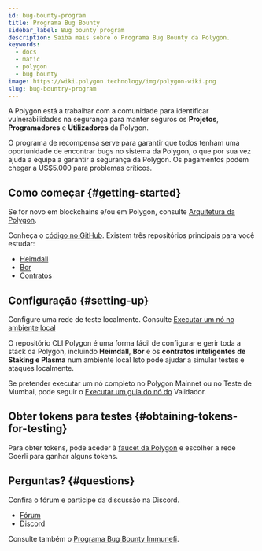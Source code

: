 ```yaml
---
id: bug-bounty-program
title: Programa Bug Bounty
sidebar_label: Bug bounty program
description: Saiba mais sobre o Programa Bug Bounty da Polygon.
keywords:
  - docs
  - matic
  - polygon
  - bug bounty
image: https://wiki.polygon.technology/img/polygon-wiki.png
slug: bug-bountry-program
---
```


A Polygon está a trabalhar com a comunidade para identificar vulnerabilidades na segurança para manter seguros os **Projetos**, **Programadores** e **Utilizadores** da Polygon.

O programa de recompensa serve para garantir que todos tenham uma oportunidade de encontrar bugs no sistema da Polygon, o que por sua vez ajuda a equipa a garantir a segurança da Polygon. Os pagamentos podem chegar a US$5.000 para problemas críticos.

## Como começar {#getting-started}

Se for novo em blockchains e/ou em Polygon, consulte [Arquitetura da Polygon](/docs/home/architecture/polygon-architecture).

Conheça o [código no GitHub](https://github.com/maticnetwork). Existem três repositórios principais para você estudar:

* [Heimdall](https://github.com/maticnetwork/heimdall)
* [Bor](https://github.com/maticnetwork/bor)
* [Contratos](https://github.com/maticnetwork/contracts)

## Configuração {#setting-up}

Configure uma rede de teste localmente. Consulte [Executar um nó no ambiente local](https://github.com/maticnetwork/matic-cli)

O repositório CLI Polygon é uma forma fácil de configurar e gerir toda a stack da Polygon, incluindo **Heimdall**, **Bor** e os **contratos inteligentes de Staking e Plasma** num ambiente local Isto pode ajudar a simular testes e ataques localmente.

Se pretender executar um nó completo no Polygon Mainnet ou no Teste de Mumbai, pode seguir o [Executar um guia do nó do](/docs/validate/validate/run-validator) Validador.

## Obter tokens para testes {#obtaining-tokens-for-testing}

Para obter tokens, pode aceder à [faucet da Polygon](https://faucet.polygon.technology/) e escolher a rede Goerli para ganhar alguns tokens.

## Perguntas? {#questions}

Confira o fórum e participe da discussão na Discord.

* [Fórum](https://forum.polygon.technology)
* [Discord](https://discord.com/invite/0xPolygon)

Consulte também o [Programa Bug Bounty Immunefi](https://immunefi.com/bounty/polygon/).
